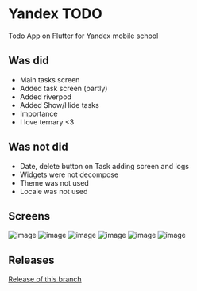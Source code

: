 # Yandex TODO

Todo App on Flutter for Yandex mobile school

## Was did

- Main tasks screen
- Added task screen (partly)
- Added riverpod
- Added Show/Hide tasks
- Importance
- I love ternary <3

## Was not did

- Date, delete button on Task adding screen and logs
- Widgets were not decompose
- Theme was not used
- Locale was not used

## Screens
![image](https://github.com/Drr4m/To_do_Yandex/assets/52881672/de37b73a-6af6-4ed1-b4f8-c5dc0c50dcd3)
![image](https://github.com/Drr4m/To_do_Yandex/assets/52881672/af0ee71e-ef11-41db-be4f-7106f41b037b)
![image](https://github.com/Drr4m/To_do_Yandex/assets/52881672/f9c04391-f758-4c10-8a41-3cc90b9a1e1c)
![image](https://github.com/Drr4m/To_do_Yandex/assets/52881672/1751bbc1-82a2-4f8f-a760-a977b334ed95)
![image](https://github.com/Drr4m/To_do_Yandex/assets/52881672/df7b5e1b-cfc3-4d90-abca-57a5423a1936)
![image](https://github.com/Drr4m/To_do_Yandex/assets/52881672/a3a34b5e-95e0-41e3-85ae-6e00c881ad35)

## Releases

[Release of this branch](https://github.com/Drr4m/To_do_Yandex/releases/tag/V1.0)
